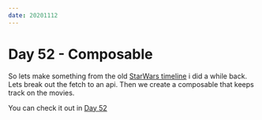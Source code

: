 ```yaml
---
date: 20201112
---
```


# Day 52 - Composable

So lets make something from the old [StarWars timeline](https://codesandbox.io/s/v60jn2ow63?file=/src/App.vue) i did a while back.
Lets break out the fetch to an api. Then we create a composable that keeps track on the movies.

You can check it out in [Day 52](https://codesandbox.io/s/100daysofvue3-9yql8?file=/src/components/Day52.vue)
